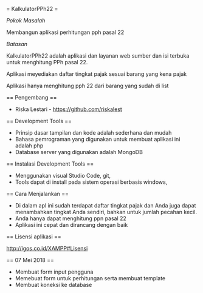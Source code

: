 = KalkulatorPPh22 =

*Pokok Masalah* 

Membangun aplikasi perhitungan pph pasal 22

*Batasan*

KalkulatorPPh22 adalah aplikasi dan layanan web sumber dan isi terbuka untuk 
menghitung PPh pasal 22.

Aplikasi meyediakan daftar tingkat pajak sesuai barang yang kena pajak

Aplikasi hanya menghitung pph 22 dari barang yang sudah di list

== Pengembang ==

* Riska Lestari - https://github.com/riskalest


== Development Tools ==

* Prinsip dasar tampilan dan kode adalah sederhana dan mudah
* Bahasa pemrograman yang digunakan untuk membuat aplikasi ini adalah php
* Database server yang digunakan adalah MongoDB

== Instalasi Development Tools ==

* Menggunakan visual Studio Code, git, 
* Tools dapat di install pada sistem operasi berbasis windows,

== Cara Menjalankan ==

* Di dalam apl ini sudah terdapat daftar tingkat pajak dan Anda juga dapat menambahkan tingkat Anda sendiri, bahkan untuk jumlah pecahan kecil.
* Anda hanya dapat menghitung ppn pasal 22
* Aplikasi ini cepat dan dirancang dengan baik

== Lisensi aplikasi ==

http://igos.co.id/XAMPP#Lisensi

== 07 Mei 2018 ==

* Membuat form input pengguna
* Memebuat form untuk perhitungan serta membuat template
* Membuat koneksi ke database
